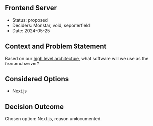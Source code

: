 ## Frontend Server

* Status: proposed
* Deciders: Monstar, void, seporterfield
* Date: 2024-05-25

## Context and Problem Statement

Based on our [high level architecture](DECISION-000-highlevel.md), what software will we use as the frontend server?

## Considered Options

* Next.js

## Decision Outcome

Chosen option: Next.js, reason undocumented.
